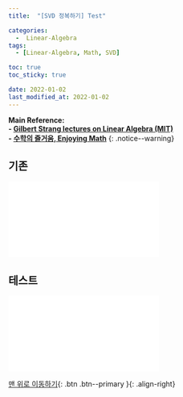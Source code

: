 ```yaml
---
title:  "[SVD 정복하기] Test" 

categories:
  -  Linear-Algebra
tags:
  - [Linear-Algebra, Math, SVD]

toc: true
toc_sticky: true

date: 2022-01-02
last_modified_at: 2022-01-02
---
```


**Main Reference: <br>- [Gilbert Strang lectures on Linear Algebra (MIT)](https://www.youtube.com/watch?v=7UJ4CFRGd-U&list=PLE7DDD91010BC51F8)<br>- [수학의 즐거움, Enjoying Math](https://www.youtube.com/playlist?list=PL4m4z_pFWq2p8vtttqcMMDssCjCYgyXr_)**
{: .notice--warning}




## 기존

<object data= "\assets\images\pdf_test1.pdf" type="application/pdf" width=80%>
</object>


<embed src="\assets\images\pdf_test1.pdf" type="application/pdf">
<br>

## 테스트

<object data= "\assets\images\pdf_test2.pdf" type="application/pdf" width=80%>
</object>

<embed src="\assets\images\pdf_test2.pdf" type="application/pdf">
<br>


[맨 위로 이동하기](#){: .btn .btn--primary }{: .align-right}
